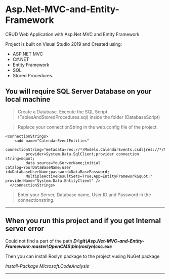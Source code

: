 # Asp.Net-MVC-and-Entity-Framework

CRUD Web Application with Asp.Net MVC and Entity Framework

Project is built on Visual Studio 2019 and Created using:
- ASP.NET MVC
- C#.NET
- Entity Framework
- SQL
- Stored Procedures. 




**You will require SQL Server Database on your local machine**
---------------------------------------------------------------------------------------
>Create a Database. Execute the SQL Script (TablesAndStoredProcedures.sql) inside the folder (DatabaseScript)

>Replace your connectionString in the web.config file of the project.

```
<connectionStrings>
    <add name="CalendarEventEntities" 
         connectionString="metadata=res://*/Models.CalendarEvents.csdl|res://*/Models.CalendarEvents.ssdl|res://*/Models.CalendarEvents.msl;
         provider=System.Data.SqlClient;provider connection string=&quot;
         data source=YouServerName;initial catalog=YourDataBaseName;user id=DatabaseUserName;password=DataBasePassword;
         MultipleActiveResultSets=True;App=EntityFramework&quot;" providerName="System.Data.EntityClient" />
  </connectionStrings>
  ```

>Enter your Server, Database name, User ID and Password in the connectionstring. 

--------------------------------------------------------------------------------------------------------------------------
When you run this project and if you get Internal server error
--------------------------------------------------------------------------------------------------------------------------
Could not find a part of the path ***D:\git\Asp.Net-MVC-and-Entity-Framework-master\OpenCMS\bin\roslyn\csc.exe***

Then you can install Roslyn package to the project vusing NuGet package 

*Install-Package Microsoft.CodeAnalysis*

--------------------------------------------------------------------------------------------------------------------


